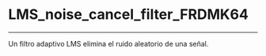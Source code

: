 # LMS_noise_cancel_filter_FRDMK64
---

Un filtro adaptivo LMS elimina el ruido aleatorio de una señal.




